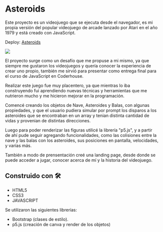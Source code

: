 # Asteroids

Este proyecto es un videojuego que se ejecuta desde el navegador, es mi propia versión del popular videojuego de arcade lanzado por Atari en el año 1979 y está creado con JavaScript. 

Deploy: [Asteroids](https://asteroids-atari.netlify.app/)

![](https://media.giphy.com/media/lesb20GqgiOlGq6zmY/giphy.gif)

El proyecto surge como un desafío que me propuse a mi mismo, ya que siempre me gustaron los videojuegos y quería conocer la experiencia de crear uno propio, también me sirvió para presentar como entrega final para el curso de JavaScript en Coderhouse.

Realizar este juego fue muy placentero, ya que mientras lo iba construyendo fui aprendiendo nuevas técnicas y herramientas que me nutrieron mucho y me hicieron mejorar en la programación.

Comencé creando los objetos de Nave, Asteroides y Balas, con algunas propiedades, y que el usuario pudiera simular por prompt los disparos a los asteroides que se encontraban en un array y tenian distinta cantidad de vidas y provenian de distintas direcciones.

Luego para poder renderizar las figuras utilicé la librería "p5.js", y a partir de ahí pude seguir agregando funcionalidades, como las colisiones entre la nave y las balas con los asteroides, sus posiciones en pantalla, velocidades, y varias más.

También a modo de prensentación creé una landing page, desde donde se puede acceder a jugar, conocer acerca de mí y la historia del videojuego.

## Construido con 🛠️

* HTML5
* CSS3
* JAVASCRIPT

Se utilizaron las siguientes librerías:
* Bootstrap (clases de estilo).
* p5.js (creación de canva y render de los objetos)
